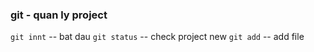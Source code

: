 ### git - quan ly project
`git innt` -- bat dau
`git status` -- check project new
`git add` -- add file